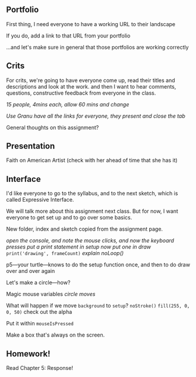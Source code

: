 <!--
print, please
prep: have a site prepared so you can add the landscape link
-->
## Portfolio

First thing, I need everyone to have a working URL to their landscape

If you do, add a link to that URL from your portfolio

...and let's make sure in general that those portfolios are working correctly


## Crits

For crits, we're going to have everyone come up, read their titles and descriptions and look at the work. and then I want to hear comments, questions, constructive feedback from everyone in the class.

_15 people, 4mins each, allow 60 mins and change_

_Use Granu_
_have all the links for everyone, they present and close the tab_

General thoughts on this assignment?


## Presentation

Faith on American Artist (check with her ahead of time that she has it)


## Interface

I'd like everyone to go to the syllabus, and to the next sketch, which is called Expressive Interface.

We will talk more about this assignment next class. But for now, I want everyone to get set up and to go over some basics.

New folder, index and sketch copied from the assignment page.

_open the console, and note the mouse clicks, and now the keyboard presses_
_put a print statement in setup_
_now put one in draw_
`print('drawing', frameCount)`
_explain noLoop()_

p5—your turtle—knows to do the setup function once, and then to do draw over and over again

Let's make a circle—how?

Magic mouse variables _circle moves_

What will happen if we move `background` to `setup`?
`noStroke()`
`fill(255, 0, 0, 50)`   check out the alpha

Put it within `mouseIsPressed`

Make a box that's always on the screen.


## Homework!

Read Chapter 5: Response!
